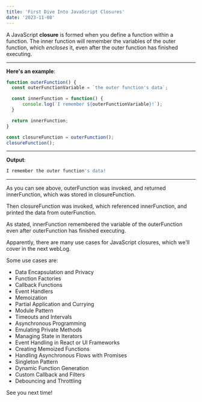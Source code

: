 ```yaml
---
title: 'First Dive Into JavaScript Closures'
date: '2023-11-08'
---
```


A JavaScript **closure** is formed when you define a function within a function. The inner function will remember the variables of the outer function, which _encloses_ it, even after the outer function has finished executing.
***
**Here's an example**:
```javascript
function outerFunction() {
  const outerFunctionVariable = `the outer function's data`;

  const innerFunction = function() {
      console.log(`I remember ${outerFunctionVariable}!`);
  }

  return innerFunction;
}

const closureFunction = outerFunction();
closureFunction();
```
***
**Output**:
```bash
I remember the outer function's data!
```
***
As you can see above, outerFunction was invoked, and returned innerFunction, which was stored in closureFunction.

Then closureFunction was invoked, which referenced innerFunction, and printed the data from outerFunction.

As stated, innerFunction remembered the variable of the outerFunction even after outerFunction has finished executing.

Apparently, there are many use cases for JavaScript closures, which we'll cover in the next webLog.

Some use cases are:

- Data Encapsulation and Privacy
- Function Factories
- Callback Functions
- Event Handlers
- Memoization
- Partial Application and Currying
- Module Pattern
- Timeouts and Intervals
- Asynchronous Programming
- Emulating Private Methods
- Managing State in Iterators
- Event Handling in React or UI Frameworks
- Creating Memoized Functions
- Handling Asynchronous Flows with Promises
- Singleton Pattern
- Dynamic Function Generation
- Custom Callback and Filters
- Debouncing and Throttling

See you next time!